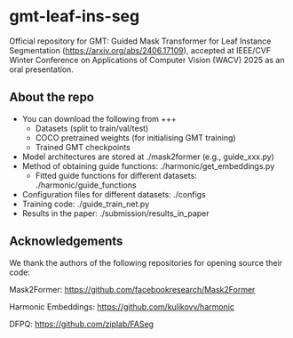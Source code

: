 # gmt-leaf-ins-seg
Official repository for GMT: Guided Mask Transformer for Leaf Instance Segmentation (https://arxiv.org/abs/2406.17109), accepted at IEEE/CVF Winter Conference on Applications of Computer Vision (WACV) 2025 as an oral presentation.

## About the repo
- You can download the following from +++
  - Datasets (split to train/val/test)
  - COCO pretrained weights (for initialising GMT training)
  - Trained GMT checkpoints
- Model architectures are stored at ./mask2former (e.g., guide_xxx.py)
- Method of obtaining guide functions: ./harmonic/get_embeddings.py
  - Fitted guide functions for different datasets: ./harmonic/guide_functions
- Configuration files for different datasets: ./configs
- Training code: ./guide_train_net.py
- Results in the paper: ./submission/results_in_paper

## Acknowledgements
We thank the authors of the following repositories for opening source their code:

Mask2Former: https://github.com/facebookresearch/Mask2Former

Harmonic Embeddings: https://github.com/kulikovv/harmonic

DFPQ: https://github.com/ziplab/FASeg
